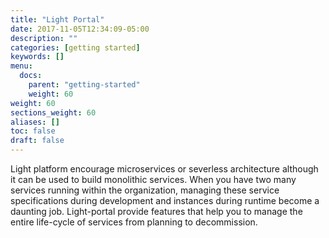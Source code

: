 ```yaml
---
title: "Light Portal"
date: 2017-11-05T12:34:09-05:00
description: ""
categories: [getting started]
keywords: []
menu:
  docs:
    parent: "getting-started"
    weight: 60
weight: 60
sections_weight: 60
aliases: []
toc: false
draft: false
---
```


Light platform encourage microservices or severless architecture although it can be
used to build monolithic services. When you have two many services running within 
the organization, managing these service specifications during development and instances
during runtime become a daunting job. Light-portal provide features that help you
to manage the entire life-cycle of services from planning to decommission. 